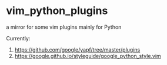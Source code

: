 # vim_python_plugins
a mirror for some vim plugins mainly for Python

Currently:
1. https://github.com/google/yapf/tree/master/plugins
2. https://google.github.io/styleguide/google_python_style.vim
